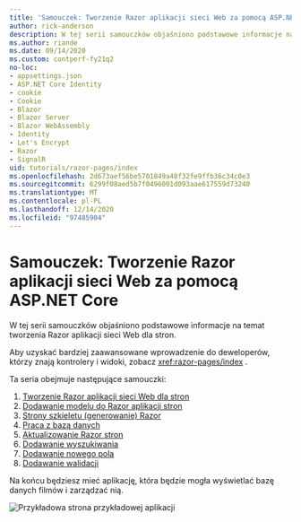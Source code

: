 ```yaml
---
title: 'Samouczek: Tworzenie Razor aplikacji sieci Web za pomocą ASP.NET Core'
author: rick-anderson
description: W tej serii samouczków objaśniono podstawowe informacje na temat tworzenia Razor aplikacji sieci Web dla stron.
ms.author: riande
ms.date: 09/14/2020
ms.custom: contperf-fy21q2
no-loc:
- appsettings.json
- ASP.NET Core Identity
- cookie
- Cookie
- Blazor
- Blazor Server
- Blazor WebAssembly
- Identity
- Let's Encrypt
- Razor
- SignalR
uid: tutorials/razor-pages/index
ms.openlocfilehash: 2d673aef56be5701849a48f32fe9ffb36c34c0e3
ms.sourcegitcommit: 6299f08aed5b7f0496001d093aae617559d73240
ms.translationtype: MT
ms.contentlocale: pl-PL
ms.lasthandoff: 12/14/2020
ms.locfileid: "97485904"
---
```

# <a name="tutorial-create-a-no-locrazor-pages-web-app-with-aspnet-core"></a>Samouczek: Tworzenie Razor aplikacji sieci Web za pomocą ASP.NET Core

W tej serii samouczków objaśniono podstawowe informacje na temat tworzenia Razor aplikacji sieci Web dla stron. 

Aby uzyskać bardziej zaawansowane wprowadzenie do deweloperów, którzy znają kontrolery i widoki, zobacz <xref:razor-pages/index> .

Ta seria obejmuje następujące samouczki:

1. [Tworzenie Razor aplikacji sieci Web dla stron](xref:tutorials/razor-pages/razor-pages-start)
1. [Dodawanie modelu do Razor aplikacji stron](xref:tutorials/razor-pages/model)
1. [Strony szkieletu (generowanie) Razor](xref:tutorials/razor-pages/page)
1. [Praca z bazą danych](xref:tutorials/razor-pages/sql)
1. [Aktualizowanie Razor stron](xref:tutorials/razor-pages/da1)
1. [Dodawanie wyszukiwania](xref:tutorials/razor-pages/search)
1. [Dodawanie nowego pola](xref:tutorials/razor-pages/new-field)
1. [Dodawanie walidacji](xref:tutorials/razor-pages/validation)

Na końcu będziesz mieć aplikację, która będzie mogła wyświetlać bazę danych filmów i zarządzać nią.

![Przykładowa strona przykładowej aplikacji](index/_static/sample-page.png)
